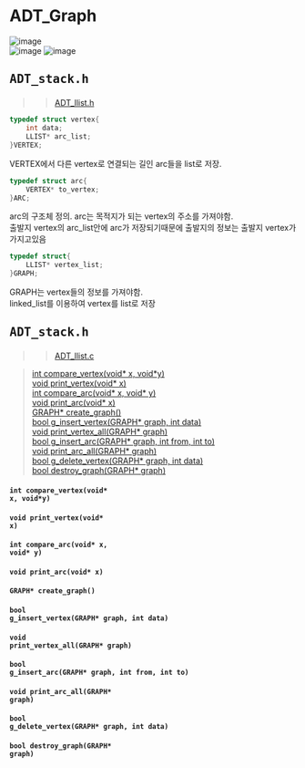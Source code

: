 # ADT_Graph  
![image](https://user-images.githubusercontent.com/43701183/48654149-e3cc5280-ea4d-11e8-9cec-972a719d60aa.png)  
![image](https://user-images.githubusercontent.com/43701183/48654156-ec248d80-ea4d-11e8-8c87-df3e674f72f8.png)
![image](https://user-images.githubusercontent.com/43701183/48654162-f3e43200-ea4d-11e8-9d25-04d051aaba94.png)  



## <pre>ADT_stack.h</pre>  
>>[ADT_llist.h](https://github.com/rlasanggus/Data-structure/tree/master/llist)  
```c
typedef struct vertex{
	int data;
	LLIST* arc_list;
}VERTEX;
```
VERTEX에서 다른 vertex로 연결되는 길인 arc들을  list로 저장.  
```c
typedef struct arc{
	VERTEX* to_vertex;
}ARC;
```  
arc의 구조체 정의. arc는 목적지가 되는 vertex의 주소를 가져야함.  
출발지 vertex의 arc_list안에 arc가 저장되기때문에 출발지의 정보는 출발지 vertex가 가지고있음  
```c
typedef struct{
	LLIST* vertex_list;	
}GRAPH;
```  
GRAPH는 vertex들의 정보를 가져야함.  
linked_list를 이용하여 vertex를 list로 저장  
## <pre>ADT_stack.h</pre>  
>>[ADT_llist.c](https://github.com/rlasanggus/Data-structure/tree/master/llist)  


> [int compare_vertex(void* x, void*y)](https://github.com/rlasanggus/Data-structure/tree/master/graph#int-compare_vertexvoid-x-voidy)  
> [void print_vertex(void* x)](https://github.com/rlasanggus/Data-structure/tree/master/graph#void-print_vertexvoid-x)  
> [int compare_arc(void* x, void* y)](https://github.com/rlasanggus/Data-structure/tree/master/graph#int-compare_arcvoid-x-void-y)  
> [void print_arc(void* x)](https://github.com/rlasanggus/Data-structure/tree/master/graph#void-print_arcvoid-x)  
> [GRAPH* create_graph()](https://github.com/rlasanggus/Data-structure/tree/master/graph#graph-create_graph)  
> [bool g_insert_vertex(GRAPH* graph, int data)](https://github.com/rlasanggus/Data-structure/tree/master/graph#bool-g_insert_vertexgraph-graph-int-data)  
> [void print_vertex_all(GRAPH* graph)](https://github.com/rlasanggus/Data-structure/tree/master/graph#void-print_vertex_allgraph-graph)  
> [bool g_insert_arc(GRAPH* graph, int from, int to)](https://github.com/rlasanggus/Data-structure/tree/master/graph#bool-g_insert_arcgraph-graph-int-from-int-to)  
> [void print_arc_all(GRAPH* graph)](https://github.com/rlasanggus/Data-structure/tree/master/graph#void-print_arc_allgraph-graph)  
> [bool g_delete_vertex(GRAPH* graph, int data)](https://github.com/rlasanggus/Data-structure/tree/master/graph#bool-g_delete_vertexgraph-graph-int-data)  
> [bool destroy_graph(GRAPH* graph)](https://github.com/rlasanggus/Data-structure/tree/master/graph#bool-destroy_graphgraph-graph)  


#### <code>int compare_vertex(void* x, void*y)</code>  
#### <code>void print_vertex(void* x)</code>  
#### <code>int compare_arc(void* x, void* y)</code>  
#### <code>void print_arc(void* x)</code>  
#### <code>GRAPH* create_graph()</code>  
#### <code>bool g_insert_vertex(GRAPH* graph, int data)</code>  
#### <code>void print_vertex_all(GRAPH* graph)</code>  
#### <code>bool g_insert_arc(GRAPH* graph, int from, int to)</code>  
#### <code>void print_arc_all(GRAPH* graph)</code>  
#### <code>bool g_delete_vertex(GRAPH* graph, int data)</code>  
#### <code>bool destroy_graph(GRAPH* graph)</code>  
